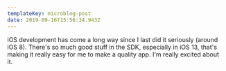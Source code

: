 ```yaml
---
templateKey: microblog-post
date: 2019-09-16T15:56:34.943Z
---
```


iOS development has come a long way since I last did it seriously (around iOS 8). There's so much good stuff in the SDK, especially in iOS 13, that's making it really easy for me to make a quality app. I'm really excited about it.

